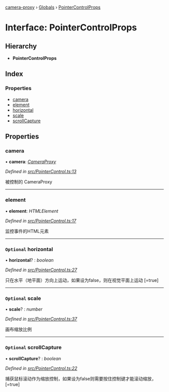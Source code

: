 [camera-proxy](../README.md) › [Globals](../globals.md) › [PointerControlProps](pointercontrolprops.md)

# Interface: PointerControlProps

## Hierarchy

* **PointerControlProps**

## Index

### Properties

* [camera](pointercontrolprops.md#camera)
* [element](pointercontrolprops.md#element)
* [horizontal](pointercontrolprops.md#optional-horizontal)
* [scale](pointercontrolprops.md#optional-scale)
* [scrollCapture](pointercontrolprops.md#optional-scrollcapture)

## Properties

###  camera

• **camera**: *[CameraProxy](../classes/cameraproxy.md)*

*Defined in [src/PointerControl.ts:13](https://github.com/alibaba/camera-proxy/blob/524fbd6/src/PointerControl.ts#L13)*

被控制的 CameraProxy

___

###  element

• **element**: *HTMLElement*

*Defined in [src/PointerControl.ts:17](https://github.com/alibaba/camera-proxy/blob/524fbd6/src/PointerControl.ts#L17)*

监控事件的HTML元素

___

### `Optional` horizontal

• **horizontal**? : *boolean*

*Defined in [src/PointerControl.ts:27](https://github.com/alibaba/camera-proxy/blob/524fbd6/src/PointerControl.ts#L27)*

只在水平（地平面）方向上运动，如果设为false，则在视觉平面上运动
[=true]

___

### `Optional` scale

• **scale**? : *number*

*Defined in [src/PointerControl.ts:37](https://github.com/alibaba/camera-proxy/blob/524fbd6/src/PointerControl.ts#L37)*

画布缩放比例

___

### `Optional` scrollCapture

• **scrollCapture**? : *boolean*

*Defined in [src/PointerControl.ts:22](https://github.com/alibaba/camera-proxy/blob/524fbd6/src/PointerControl.ts#L22)*

捕获鼠标滚动作为缩放控制，如果设为false则需要按住控制键才能滚动缩放，
[=true]
